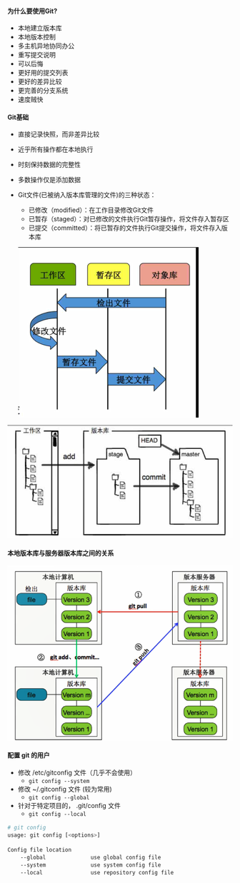 #### 为什么要使用Git?

- 本地建立版本库
- 本地版本控制
- 多主机异地协同办公
- 重写提交说明
- 可以后悔
- 更好用的提交列表
- 更好的差异比较
- 更完善的分支系统
- 速度贼快

#### Git基础

- 直接记录快照，而非差异比较

- 近乎所有操作都在本地执行

- 时刻保持数据的完整性

- 多数操作仅是添加数据

- Git文件(已被纳入版本库管理的文件)的三种状态：

  - 已修改（modified）：在工作目录修改Git文件
  - 已暂存（staged）：对已修改的文件执行Git暂存操作，将文件存入暂存区
  - 已提交（committed）：将已暂存的文件执行Git提交操作，将文件存入版本库



  ![01Git文件状态](images/01Git文件状态.png)

![01Git文件状态2](images/01Git文件状态2.png)



#### 本地版本库与服务器版本库之间的关系

![03本地版本库与服务器版本库直接的关系](images/03本地版本库与服务器版本库直接的关系.png)



#### 配置 git 的用户

- 修改 /etc/gitconfig 文件（几乎不会使用）
  - `git config --system`
- 修改 ~/.gitconfig 文件 (较为常用)
  - `git config --global`
- 针对于特定项目的， .git/config 文件
  - `git config --local`

```bash
# git config
usage: git config [<options>]

Config file location
    --global              use global config file
    --system              use system config file
    --local               use repository config file

```

